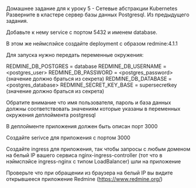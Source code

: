 Домашнее задание для к уроку 5 - Сетевые абстракции Kubernetes
Разверните в кластере сервер базы данных Postgresql. Из предыдущего задания.

Добавьте к нему service c портом 5432 и именем database.

В этом же неймспэйсе создайте deployment с образом redmine:4.1.1

Для запуска нужно передать переменные окружения:

REDMINE_DB_POSTGRES = database REDMINE_DB_USERNAME = <postgres_user> REDMINE_DB_PASSWORD = <postgres_password> (значение должно браться из секрета) REDMINE_DB_DATABASE = <postgres_database> REDMINE_SECRET_KEY_BASE = supersecretkey (значение должно браться из секрета)

Обратите внимание что имя пользователя, пароль и база данных должны соответствовать значениям которые указаны в переменных окружения деплоймента postgresql

В деплойменте приложения должен быть описан порт 3000

Создайте serivce для приложения с портом 3000

Создайте ingress для приложения, так чтобы запросы с любым доменом на белый IP вашего сервиса nginx-ingress-controller (тот что в нэймспэйсе ingress-nginx с типом LoadBalancer) шли на приложение

Проверьте что при обращении из браузера на белый IP вы видите открывшееся приложение Redmine (https://www.redmine.org/)
